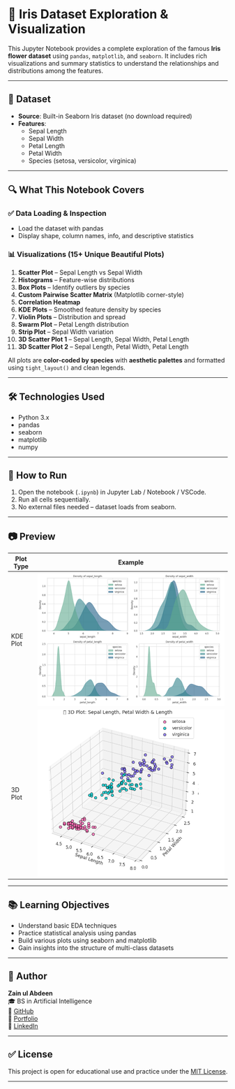 # 🌸 Iris Dataset Exploration & Visualization

This Jupyter Notebook provides a complete exploration of the famous **Iris flower dataset** using `pandas`, `matplotlib`, and `seaborn`. It includes rich visualizations and summary statistics to understand the relationships and distributions among the features.

---

## 📁 Dataset
- **Source**: Built-in Seaborn Iris dataset (no download required)
- **Features**:
  - Sepal Length
  - Sepal Width
  - Petal Length
  - Petal Width
  - Species (setosa, versicolor, virginica)

---

## 🔍 What This Notebook Covers

### ✅ Data Loading & Inspection
- Load the dataset with pandas
- Display shape, column names, info, and descriptive statistics

### 📊 Visualizations (15+ Unique Beautiful Plots)

1. **Scatter Plot** – Sepal Length vs Sepal Width
2. **Histograms** – Feature-wise distributions
3. **Box Plots** – Identify outliers by species
4. **Custom Pairwise Scatter Matrix** (Matplotlib corner-style)
5. **Correlation Heatmap**
6. **KDE Plots** – Smoothed feature density by species
7. **Violin Plots** – Distribution and spread
8. **Swarm Plot** – Petal Length distribution
9. **Strip Plot** – Sepal Width variation
10. **3D Scatter Plot 1** – Sepal Length, Sepal Width, Petal Length
11. **3D Scatter Plot 2** – Sepal Length, Petal Width, Petal Length

All plots are **color-coded by species** with **aesthetic palettes** and formatted using `tight_layout()` and clean legends.

---

## 🛠️ Technologies Used

- Python 3.x
- pandas
- seaborn
- matplotlib
- numpy

---

## 📌 How to Run

1. Open the notebook (`.ipynb`) in Jupyter Lab / Notebook / VSCode.
2. Run all cells sequentially.
3. No external files needed – dataset loads from seaborn.

---

## 📷 Preview

| Plot Type       | Example               |
|----------------|------------------------|
| KDE Plot        | ![kde](assets/kde_plots.png) |
| 3D Plot         | ![3d](assets/3D.png) |

---

## 📚 Learning Objectives

- Understand basic EDA techniques
- Practice statistical analysis using pandas
- Build various plots using seaborn and matplotlib
- Gain insights into the structure of multi-class datasets

---

## 🧠 Author

**Zain ul Abdeen**  
🎓 BS in Artificial Intelligence  
🔗 [GitHub](https://github.com/Zain-ul-abdeen-773)  
🔗 [Portfolio](https://zain-ul-abdeen-773.netlify.app/)  
🔗 [LinkedIn](http://www.linkedin.com/in/zain-ul-abdeen-48aa72318)

---

## ✅ License

This project is open for educational use and practice under the [MIT License](LICENSE).

---
